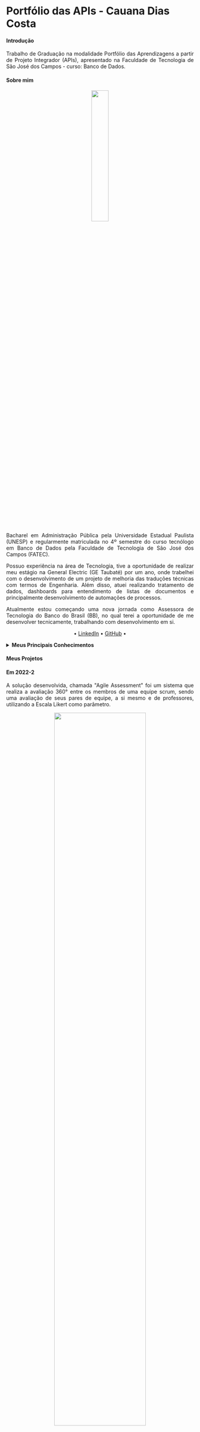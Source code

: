 
<h1>Portfólio das APIs - Cauana Dias Costa</h1>

<h4>Introdução</h4>

<p align="justify">Trabalho de Graduação na modalidade Portfólio das Aprendizagens a partir de Projeto Integrador (APIs), apresentado na Faculdade de Tecnologia de São José dos Campos - curso: Banco de Dados.</p>

<h4>Sobre mim</h4>

<p align="center"><img src="https://github.com/Cauana/bertoti/assets/77700346/fa566986-fa26-4d55-9d05-57cb6117387c" width="30%"></p>

<p align="justify">Bacharel em Administração Pública pela Universidade Estadual Paulista (UNESP) e regularmente matriculada no 4º semestre do curso tecnólogo em Banco de Dados pela Faculdade de Tecnologia de São José dos Campos (FATEC).</p>

<p align="justify">Possuo experiência na área de Tecnologia, tive a oportunidade de realizar meu estágio na General Electric (GE Taubaté) por um ano, onde trabelhei com o desenvolvimento de um projeto de melhoria das traduções técnicas com termos de Engenharia. Além disso, atuei realizando tratamento de dados, dashboards para entendimento de listas de documentos e principalmente desenvolvimento de automações de processos.</p>

<p align="justify">Atualmente estou começando uma nova jornada como Assessora de Tecnologia do Banco do Brasil (BB), no qual terei a oportunidade de me desenvolver tecnicamente, trabalhando com desenvolvimento em si.</p>

<p align="center">• <a href="https://www.git.com/Cauana">LinkedIn</a> • <a href="https://www.linkedin.com/in/cauanadias/">GitHub</a> •</p>


<details><summary><b>Meus Principais Conhecimentos</b></summary>
<br>
<p align="justify">Aprendizados sobre a linguagem de programação Java, pude desenvolver a lógica da aplicação, desenvolvi a capacidade de projetar e implementar APIs RESTful para expor operações CRUD, garantindo uma comunicação eficaz entre diferentes componentes do sistema e possibilitando a integração com outras aplicações. Obtive experiência prática com bancos de dados relacionais, como PostgreSQL, aprendendo a armazenar e recuperar dados de forma eficiente e segura.</p>
<p align="justify">Aprimorei minhas habilidades em utilizar o Git para controle de versão do código-fonte e colaboração em equipe, garantindo um fluxo de trabalho suave e colaborativo durante todo o desenvolvimento do projeto. Além de conseguir adquirir conhecimentos básicos de tecnologias front-end, incluindo HTML, CSS e JavaScript, permitindo-me construir interfaces de usuário interativas e amigáveis para os usuários finais.</p></details>
</details>

<h4>Meus Projetos</h4>

<h4>Em 2022-2</h4> 
<p align="justify"> A solução desenvolvida, chamada "Agile Assessment" foi um sistema que realiza a avaliação 360° entre os membros de uma equipe scrum, sendo uma avaliação de seus pares de equipe, a si mesmo e de professores, utilizando a Escala Likert como parâmetro.</p>

<p align="center"><img src="https://github.com/user-attachments/assets/5063a5ed-99b7-4fff-ba57-8ea1fe8242ba" width="70%"></p>

    
[GIT]([https://github.com/oJavaLi/doisrponto?tab=readme-ov-file](https://github.com/Pythonators/API_semestre1_pythonators?tab=readme-ov-file))

<summary><b>Tecnologias Utilizadas</b></summary>
<br>
<ul>
    <li><strong>Figma:</strong> Ferramenta para design e prototipação de interfaces, usada para desenvolver o layout e o fluxo visual do sistema.</li>
    <li><strong>Python Flask:</strong> Framework leve para desenvolvimento de aplicações web em Python, utilizado para implementar a lógica do backend e as rotas da aplicação.</li>
    <li><strong>Git:</strong> Sistema de controle de versão distribuído, utilizado para gerenciar o código-fonte e colaborar com a equipe.</li>
    <li><strong>HTML, CSS e JavaScript:</strong> Tecnologias de frontend usadas para construir a interface de usuário, estilizar o conteúdo e adicionar interatividade às páginas.</li>
    <li><strong>TinyDB:</strong> Banco de dados NoSQL leve, em Python, utilizado para armazenar e gerenciar os dados da aplicação de forma ágil e integrada.</li>
</ul>


<b>Contribuições Pessoais</summary></b>
<br>
<p align="justify">Desempenhei o papel de Desenvolvedora, fui responsável pela estruturação de telas de avaliações construindo a interface gráfica, a estrutura de avaliações e o formulário de submissão, permitindo a interação do frontend por meio de formulários ao backend, que foi realizado através de banco de dados e json. Além disso trabalhei no CRUD (Criação, Deleção, Edição e Leitura) de dados de cadastro de professores.</p>
  
 

<details><Summary><b>Interface de Avaliação dos Professores</b></Summary>

![image](https://github.com/user-attachments/assets/529d760a-47f4-41fe-ac5a-0679fdd78cc2)


<code>
    
    <!DOCTYPE html>
    <html lang="en">
    <head>
        <meta charset="UTF-8">
        <meta http-equiv="X-UA-Compatible" content="IE=edge">
        <meta name="viewport" content="width=device-width, initial-scale=1.0">
        <title>Lista de Alunos</title>
        <script src="script/script.js"></script>
    <!--    https://fontawesome.com/   -->
    <link rel="stylesheet" href="https://use.fontawesome.com/releases/v5.1.0/css/all.css" integrity="sha384-lKuwvrZot6UHsBSfcMvOkWwlCMgc0TaWr+30HWe3a4ltaBwTZhyTEggF5tJv8tbt" crossorigin="anonymous">
    <link href="https://fonts.googleapis.com/css?family=Poppins" rel="stylesheet">
    <link href="https://cdn.jsdelivr.net/npm/bootstrap@5.2.1/dist/css/bootstrap.min.css" rel="stylesheet" integrity="sha384-iYQeCzEYFbKjA/T2uDLTpkwGzCiq6soy8tYaI1GyVh/UjpbCx/TYkiZhlZB6+fzT" crossorigin="anonymous">
    <link href="https://cdn.jsdelivr.net/npm/bootstrap@5.2.2/dist/css/bootstrap.min.css" rel="stylesheet" integrity="sha384-Zenh87qX5JnK2Jl0vWa8Ck2rdkQ2Bzep5IDxbcnCeuOxjzrPF/et3URy9Bv1WTRi" crossorigin="anonymous">
    <script src="https://cdn.jsdelivr.net/npm/bootstrap@5.2.2/dist/js/bootstrap.bundle.min.js" integrity="sha384-OERcA2EqjJCMA+/3y+gxIOqMEjwtxJY7qPCqsdltbNJuaOe923+mo//f6V8Qbsw3" crossorigin="anonymous"></script>
    <link rel="stylesheet" href="{{ url_for('static', filename='style_avaliacao.css') }}">
    <script src="//ajax.googleapis.com/ajax/libs/jquery/1.9.1/jquery.min.js"></script>
    </head>
    <body>
<!-- BARRA SUPERIOR-->
    <!--  começo do flashcard-->
      {% with messages = get_flashed_messages() %}
      {% if messages %}
        <ul class=flashes>
        {% for message in messages %}
          <li>{{ message }}</li>
        {% endfor %}
        </ul>
      {% endif %}
    {% endwith %}
    {% block body %}{% endblock %}
    <!--fim flashcard, FAVOR, PERSONALIZAR! Fonte: https://flask.palletsprojects.com/en/1.1.x/patterns/flashing/-->
    <nav class="navbar " id="barraSuperior">
      <div class="container-fluid" id="barraSuperior">
        <span class="intername" >{{session['usuario_logado']}}</span>
       
    
        <button class="navbar-toggler" type="button" data-bs-toggle="modal" data-bs-target="#exampleModal" id="OBotao">
          <span class="navbar-toggler-icon"></span>
        </button>
      </div>
    </nav>
    
            <div class="modal true" id="exampleModal" tabindex="1" aria-labelledby="exampleModalLabel" aria-hidden="true">
              <div class="modal-dialog">
                <div class="modal-content">
                  <div class="modal-header" id="menuInter">
                    <h5 class="modal-title">MENU</h5>
                    <button type="button" class="btn-close" data-bs-dismiss="modal" aria-label="Close"></button>
                  </div>
                  <div class="modal-body">
            
                    <ul class="list-group list-group-flush">
                      <li class="list-group-item"><a style="text-decoration:none; color:#2D3142" href="/aluno/avaliacao">Avaliar</a></li>                  
                      <li class="list-group-item"><a style="text-decoration:none; color:#2D3142" href="/dashboard">Visualizar suas notas</a></li>
                      <li class="list-group-item" ><a style="text-decoration:none; color:red" href="/logout">SAIR</a></li>
                    </ul>
            
                  </div>
                  <div class="modal-footer">
                    <button type="button" class="btn btn-secondary" data-bs-dismiss="modal">Close</button>
                  </div>
                </div>
              </div>
            </div>
            <div class="container text-center"></div>
      </body>
      {% block conteudo %}
      {% endblock %}  
    <h1>REALIZAR AVALIAÇÕES</h1>
    <div class = "centralizar">
        {% for itens2 in alunos_turma%}
            <details>
                 <summary>PO: {{itens2}}</summary>
                 {% for pergunt in perguntas %}
                    <ul>
                        <il>{{pergunt.pergunta_}}</il>
                        <form action="/aluno/notas" method="POST">
                        <ul>
<!--                        <li >Extramamente -->
                                <input type="radio" value="5" name="{{itens2}}{{pergunt.name}}"required>Extremamente</input>
    <!--                            </li>-->
    <!--                        <li >Muito -->
                                <input type="radio" value= '4' name="{{itens2}}{{pergunt.name}}"required>Muito</input>
    <!--                        </li>-->
    <!--                        <li >médio -->
                                <input type="radio" value='3' name="{{itens2}}{{pergunt.name}}"required> Médio</input>
    <!--                            </li>-->
    <!--                        <li >pouco -->
                                <input type="radio" value='2' name="{{itens2}}{{pergunt.name}}"required>Pouco</input>
    <!--                            </li> nada-->
                                <input type="radio" value='1' name="{{itens2}}{{pergunt.name}}"required>Nada</input>
    <!--                            </li>-->
                        </ul>

    </ul>
                {% endfor %}
                

            </details>
        {%endfor%}

        {% for itens in alunos_turma2%}
            <details>
                 <summary>SCRUM MASTER: {{itens}}</summary>
                 {% for pergunt in perguntas %}
                    <ul>
                        <il>{{pergunt.pergunta_}}</il>
                        <form action="/aluno/notas" method="POST">
                        <ul>
<!--                        <li >Extramamente -->
                                <input type="radio" value="5" name="{{itens}}{{pergunt.name}}"required>Extremamente</input>
    <!--                            </li>-->
    <!--                        <li >Muito -->
                                <input type="radio" value= '4' name="{{itens}}{{pergunt.name}}"required>Muito</input>
    <!--                        </li>-->
    <!--                        <li >médio -->
                                <input type="radio" value='3' name="{{itens}}{{pergunt.name}}"required> Médio</input>
    <!--                            </li>-->
    <!--                        <li >pouco -->
                                <input type="radio" value='2' name="{{itens}}{{pergunt.name}}"required>Pouco</input>
    <!--                            </li> nada-->
                                <input type="radio" value='1' name="{{itens}}{{pergunt.name}}"required>Nada</input>
    <!--                            </li>-->
                        </ul>

    </ul>
                {% endfor %}
                <textarea rows="8" cols="50" name="justificativa" id="coment" maxlength="3000"></textarea>

            </details>
        {%endfor%}
                <br>
        <button type="submit">ENVIAR AVALIAÇÕES</button>
    </form>
    </div>
    </body>
    </html>
    </form>
</pre></code>
</details>


<details><Summary><b>Interface de Cadastro e Gerenciamento de Professores</b></Summary>

![image](https://github.com/user-attachments/assets/fed6be23-5d00-41f4-ae73-dbfe7ed6930d)



<code>
    
    {% extends 'admin.html' %}
    
    {% block conteudo %}
    <body>
        <div class="content">
          <div class="card-body">
            <h1>Cadastro de Professores</h1>
            <hr>
            <form style="width: 20rem;" action="cadastrar" method="POST">
              <div class="form-floating mb-3">
              </div>
        
        <div class="form-floating mb-3">
          <input type="text" class="form-control"  id="nome" name="nome" nome_completo="floatingInput" style="background-color:#ADACB5;" placeholder="NOME COMPLETO"required>
            <label for="floatingInput">NOME COMPLETO</label>
        </div>
        <div class="form-floating mb-3">
          <input type="text" class="form-control" name="usuario" usuario="floatingInput" style="background-color:#ADACB5;" placeholder="cargo" id="usuario"required>
            <label for="floatingInput">USUARIO</label>
        </div>
        <div class="form-floating mb-3">
          <input type="text" class="form-control" id="senha" name="senha" senha="floatingInput" style="background-color:#ADACB5;" placeholder="SENHA"required>
            <label for="floatingInput">SENHA</label>
        </div>
        <div class="form-floating mb-3">
        <div>
          <button type="submit" name="Enviar" class="btn btn-primary">Cadastrar</button>
        </div></form>
      </div>
    </div>
    <hr>
    <h1>Professores cadastrados</h1>
    <table class="table">
      <tr>
        <th>id</th>
        <th>nome_completo</th>
        <th>usuario</th>
        <th>senha</th>
       </tr>
      {% for contato in result %}
      <tr>
        <td>{{contato.id}}</td>
        <td>{{contato.nome}}</td>
        <td>{{contato.usuario}}</td>
        <td>{{contato.senha}}</td>
        <td><a class="btn btn-danger" href='/deletar/{{contato["id"]}}'>
          <i class="bi bi-trash"> </i>Deletar</a>
          <a href='/atualizar/{{contato["id"]}}'class="btn btn-secondary">
            <i class="bi bi-arrow-clockwise"> </i>Atualizar</a></td>
      </tr>
      {% endfor %}

    </table>
    <div class="opacMenu"></div>
    {% endblock %}
</code>
</details>

<details><Summary><b>Definição do backlog do produto.</b></Summary>

## Backlog do Produto <br id=c>
    
| Sprint |           Descrição               |                                            User Storie                                            | Prioridade |
|:------:|:--------------------------------: | :----------------------------------------------------------------------------------------: |         :------:  |
|   01   | Haverá um painel mostrando todas perguntas e possibilidades de avaliação, com 5 botões de avaliação | Eu como aluno quero poder realizar minhas avaliações para manter uma informação sobre o desempenho do time | Imprescindível |
|   01   | Haverá um painel com dados da sprint | Eu como aluno quero poder acessar minhas informações de sprint para melhor gerenciamento  | Importante |
|   01   | Haverá uma base de dados para avaliações | Eu como PBLTeX quero ter as avaliações armazenadas para não perder os dados de avaliações realizadas | Imprescindível |
|   01   | Haverá uma base de dados para login | Eu como PBLTeX quero ter uma tela de autenticação para conseguir entrar em determinados perfis | Imprescindível |
|   02   | Haverá uma diferenciação de times no cadastro | Eu como aluno quero ter minhas informações de grupo para melhor controle de qual é meu grupo e suas qualidades | Importante |
|   02   |Haverá uma diferenciação entre aluno e professor  | Eu como cliente quero que haja uma diferenciação entre aluno e orientador para melhor diferenciação de dados | Importante |
|   02   | Haverá uma tela de admin | Eu como PBLTeX quero que haja um perfil administrador para cadastrar ou retirar cadastro dos usuários | Imprescindível |
|   03   | Haverá uma tela de avaliação ao ScrumMaster | Eu como líder técnico quero poder avaliar meu aluno líder técnico para manter um bom rendimento de atividades | Importante |
|   03   | Haverá uma tela de avaliação ao PO | Eu como fake client quero avaliar meu aluno PO para manter bom rendimento e alterar pontos fracos | Imprescindível |
|   03  | Haverá um sistema de profiles | Eu como administrador quero atribuir um perfil específico a cada usuário cadastrado para que eu possa utilizar esse dado sistemicamente após sua autenticação | Imprescindível |
|   04   | Haverão telas de demonstração de pontuação | Eu como usuário quero que os dados sejam demonstrados de forma direta e prática para facilitação de entendimento |  Importante |
|   04  | Haverá uma visualização de avaliação geral | Eu como instrutor quero ter acesso a avaliação de meus alunos para saber qual seu rendimento na visão do time| Imprescindível |
|   04  | Haverá um dashboard ligado as informações de time, de sprint e de avaliações de usuário | Eu como aluno quero ter um dashboard para melhor facilidade de acompanhamento | Imprescindível |
<br/>

</details>

<br>
  <summary><b>Hard skills</b></summary>
  <br>
  <table align="center">
    <tr>
      <td align="center"><b>Python:</b></td>
      <td>🌟🌟🌟</td>
    </tr>
    <tr>
      <td align="center"><b>Flask:</b></td>
      <td>🌟🌟🌟</td>
    </tr>
    <tr>
      <td align="center"><b>Git:</b></td>
      <td>🌟🌟🌟</td>
    </tr>
    <tr>
      <td align="center"><b>HTML/CSS/JavaScript:</b></td>
      <td>🌟🌟🌟🌟</td>
    </tr>
  </table>


<summary><b>Soft skills</b></summary>
<br>
  <table align="center">
    <tr>
      <td align="center"><b>Comunicação Efetiva:</b></td>
      <td>🌟🌟🌟🌟</td>
    </tr>
    <tr>
      <td align="center"><b>Trabalho em Equipe:</b></td>
      <td>🌟🌟🌟🌟</td>
    </tr>
    <tr>
      <td align="center"><b>Resolução de Problemas:</b></td>
      <td>🌟🌟🌟🌟</td>
    </tr>
    <tr>
      <td align="center"><b>Adaptabilidade:</b></td>
      <td>🌟🌟🌟</td>
    </tr>
    <tr>
      <td align="center"><b>Atenção aos Detalhes:</b></td>
      <td>🌟🌟🌟🌟</td>
    </tr>
    <tr>
      <td align="center"><b>Gestão do Tempo:</b></td>
      <td>🌟🌟🌟</td>
    </tr>
    <tr>
      <td align="center"><b>Aprendizado Contínuo:</b></td>
      <td>🌟🌟🌟🌟</td>
    </tr>
    <tr>
      <td align="center"><b>Resiliência:</b></td>
      <td>🌟🌟🌟</td>
    </tr>
  </table>

<h4>Em 2023-1</h4> 
<p align="justify">O produto em parceria com a 2RP é um sistema que realiza o controle de horas excedentes de colaboradores da empresa. A empresa parceira é conhecida por disponibilizar soluções para análise de informações em tempo real para tomada de decisões de negócios que precisam atender requisitos de tempo extremamente rigorosos. As soluções inovadoras e customizadas a diferenciam no mercado, assim como os serviços, permitem o crescimento de negócio e de seus resultados.</p>

<p align="center"><img src="https://github.com/user-attachments/assets/47537933-29eb-4be1-9125-8afe2555c88a" width="70%"></p>

<p align="justify">Anteriormente, a empresa enfrentava desafios na gestão de horas, dependendo de várias planilhas, o que limitava a disponibilidade, flexibilidade e controle necessários. Em resposta, desenvolvemos uma aplicação que centraliza o controle de horas excedentes, distinguindo entre horas extras e sobreavisos. Essa aplicação também oferece recursos de aprovação ou reprovação das horas pelo gestor da equipe e pelo departamento de Recursos Humanos. Além disso, inclui painéis de controle para os colaboradores visualizarem suas horas aprovadas ou reprovadas, enquanto gestores e RH podem monitorar as pendências de aprovação de seus respectivos usuários. </p>
    
[GIT](https://github.com/oJavaLi/doisrponto?tab=readme-ov-file)

<summary><b>Tecnologias Utilizadas</b></summary>
<br>
<ul>
    <li><strong>Figma:</strong> Plataforma de design de interface do usuário.</li>
    <li><strong>Java Spring:</strong> Framework de desenvolvimento Java com gama de recursos para desenvolver aplicativos robustos e escaláveis.</li>
    <li><strong>Git:</strong> Sistema de controle de versão distribuído.</li>
    <li><strong>Slack:</strong> Plataforma de comunicação empresarial.</li>
    <li><strong>PostgreSQL:</strong> Sistema de gerenciamento de banco de dados relacional de código aberto para armazenar dados cadastrados.</li>
</ul>

<b>Contribuições Pessoais</summary></b>
<br>
<p align="justify">Desempenhei o papel de Scrum Master, sendo responsável por facilitar a comunicação e coordenação entre a equipe e a empresa parceira, a 2RP. Durante o desenvolvimento do sistema de controle de horas excedentes, atuei na remoção de impedimentos para o time e garanti que os princípios ágeis fossem seguidos, promovendo um ambiente colaborativo e focado nos objetivos. Além disso, organizei as cerimônias do Scrum, como as reuniões diárias, revisões de sprint, e retrospectivas, assegurando que a equipe estivesse alinhada em relação aos requisitos do cliente e que o desenvolvimento fosse ágil e contínuo. 
Além disso, atuei na criação do Diagrama Entidade Relacionamento - DER, e na criação da interface de Apontamento de Horas Extras.</p>

<details><summary><b>Interface de Apontamento de Horas Extras</b></summary>

![image](https://github.com/user-attachments/assets/269aa6b3-a884-4697-baf0-b02ccebdb3ba)

<code>
    
    package com.ojavali.doisrponto.usuarios;

    import org.springframework.beans.BeanUtils;
    import org.springframework.beans.factory.annotation.Autowired;
    import org.springframework.http.HttpStatus;
    import org.springframework.http.ResponseEntity;
    import org.springframework.validation.annotation.Validated;
    import org.springframework.web.bind.annotation.*;
    
    import java.util.List;
    import java.util.Optional;
    
    @RestController
    @RequestMapping("/api/users")
    public class UserController {

    @Autowired
    private UserRepository userRepository; 

    // Criação de usuário
    @PostMapping("/cadastrarUsuario")
    public ResponseEntity<User> cadastrarUsuario(@RequestBody @Validated User user) {
        return ResponseEntity.status(HttpStatus.CREATED).body(userRepository.save(user));
    }

    // Obter todos os usuários
    @GetMapping("/usuarios")
    public ResponseEntity<List<User>> getAllUsers() {
        return ResponseEntity.status(HttpStatus.OK).body(userRepository.findAll());
    }

    // Obter um usuário com base no ID
    @GetMapping("/usuarios/{id}")
    public ResponseEntity<Object> getUsuario(@PathVariable(value = "id") Long id) {
        Optional<User> userOptional = userRepository.findById(id);

        if (userOptional.isPresent()) {
            User user = userOptional.get();
            return ResponseEntity.status(HttpStatus.OK).body(user);
        } else {
            return ResponseEntity.status(HttpStatus.NOT_FOUND).body("Usuário não encontrado");
        }
    }

    // Atualizar dados de um usuário
    @PutMapping("/usuarios/{id}")
    public ResponseEntity<Object> updateUsuario(@PathVariable(value = "id") Long id, @RequestBody User updatedUser) {
        Optional<User> userOptional = userRepository.findById(id);

        if (userOptional.isPresent()) {
            User user = userOptional.get();
            BeanUtils.copyProperties(updatedUser, user, "id"); 
            userRepository.save(user);
            return ResponseEntity.status(HttpStatus.OK).body(user);
        } else {
            return ResponseEntity.status(HttpStatus.NOT_FOUND).body("Usuário não encontrado");
        }
    }

    // Deletar um usuário
    @DeleteMapping("/usuarios/{id}")
    public ResponseEntity<Object> deleteUsuario(@PathVariable(value = "id") Long id) {
        Optional<User> userOptional = userRepository.findById(id);

        if (userOptional.isPresent()) {
            User user = userOptional.get();
            userRepository.delete(user);
            return ResponseEntity.status(HttpStatus.OK).body("Usuário deletado com sucesso!");
        } else {
            return ResponseEntity.status(HttpStatus.NOT_FOUND).body("Usuário não encontrado");
        }
    }
            
</code>
</details>

<details><summary><b>Diagrama Entidade Relacionamento - DER</b></summary>

  ![image](https://github.com/user-attachments/assets/8ec5ae62-b894-400d-b076-75e22fce3c1c)

</details>


<details><Summary><b>Definição do backlog do produto.</b></Summary>

|           Task             | Importância|
|:---------------------------------:|:----------:|
|Como um colaborador gostaria de ter um sistema onde consiga ser capaz de lançar todas as informações sobre horas excedentes trabalhadas, para poder ser pago.|1|
|Como colaborador eu quero ser capaz de diferenciar horas extra de sobreaviso para controlar melhor meu tempo de trabalho e ter pagamento adequado.|2|
|Como um RH, eu quero ser capaz de visualizar os apontamentos submetidos por cada funcionário, para que eu possa revisar a carga trabalhada para submeter a pagamento.|3|
|Como RH, eu quero ser capaz de aprovar ou rejeitar as horas trabalhadas garantir não ter qualquer erro ou inconsistência no lançamento e fazer pagamento correto aos colaboradores.|4|
|Como RH, eu gostaria de ter a permissão de criar e gerenciar contas de um usuário com diferentes níveis de acesso, para poder cadastrar os funcionários em segurança no meu sistema.|5|
|Como um gestor, eu quero ser capaz de visualizar os apontamentos submetidos pelo meu CR, para que eu possa revisar a carga trabalhada para submeter a pagamento.|6|
|Como gestor, eu quero ser capaz de aprovar ou rejeitar as horas trabalhadas garantir não ter qualquer erro ou inconsistência no lançamento e fazer pagamento correto aos colaboradores.|7|
|Como um colaborador, eu quero ser capaz de visualizar informações sobre as minhas próprias horas extras executadas no dashboard, para ter maior controle das horas aprovadas/ reprovadas e pagamento adequado.|8|
|Como RH, eu quero ser capaz de acessar um dashboard em tempo real que me permita monitorar as horas extras executadas pelos colaboradores, para acompanhar horas trabalhadas de acordo com as necessidades do CR|9|

</details>

<br>
  <summary><b>Hard skills</b></summary>
  <br>
  <table align="center">
    <tr>
      <td align="center"><b>Java:</b></td>
      <td>🌟🌟🌟🌟</td>
    </tr>
    <tr>
      <td align="center"><b>Java Spring Framework:</b></td>
      <td>🌟🌟🌟🌟</td>
    </tr>
    <tr>
      <td align="center"><b>Banco de Dados Relacionais, PostgreSQL:</b></td>
      <td>🌟🌟🌟🌟🌟</td>
    </tr>
    <tr>
      <td align="center"><b>Git:</b></td>
      <td>🌟🌟🌟🌟</td>
    </tr>
    <tr>
      <td align="center"><b>RESTful APIs:</b></td>
      <td>🌟🌟🌟🌟</td>
    </tr>
    <tr>
      <td align="center"><b>HTML/CSS/JavaScript:</b></td>
      <td>🌟🌟🌟</td>
    </tr>
    <tr>
      <td align="center"><b>Diagrama DER:</b></td>
      <td>🌟🌟🌟🌟🌟</td>
    </tr>
  </table>


<summary><b>Soft skills</b></summary>
<br>
  <table align="center">
    <tr>
      <td align="center"><b>Comunicação Efetiva:</b></td>
      <td>🌟🌟🌟🌟</td>
    </tr>
    <tr>
      <td align="center"><b>Trabalho em Equipe:</b></td>
      <td>🌟🌟🌟🌟🌟</td>
    </tr>
    <tr>
      <td align="center"><b>Resolução de Problemas:</b></td>
      <td>🌟🌟🌟🌟🌟</td>
    </tr>
    <tr>
      <td align="center"><b>Adaptabilidade:</b></td>
      <td>🌟🌟🌟</td>
    </tr>
    <tr>
      <td align="center"><b>Atenção aos Detalhes:</b></td>
      <td>🌟🌟🌟🌟🌟</td>
    </tr>
    <tr>
      <td align="center"><b>Gestão do Tempo:</b></td>
      <td>🌟🌟🌟🌟</td>
    </tr>
    <tr>
      <td align="center"><b>Aprendizado Contínuo:</b></td>
      <td>🌟🌟🌟🌟</td>
    </tr>
    <tr>
      <td align="center"><b>Resiliência:</b></td>
      <td>🌟🌟🌟</td>
    </tr>
  </table>


<h4>Em 2023-2</h4> 
<p align="justify">O produto 2Rponto é um sistema que realiza o controle de horas excedentes de colaboradores da empresa 2RP Net. A empresa parceira é conhecida por disponibilizar soluções para análise de informações em tempo real para tomada de decisões de negócios que precisam atender requisitos de tempo extremamente rigorosos. As soluções inovadoras e customizadas a diferenciam no mercado, assim como os serviços, permitem o crescimento de negócio e de seus resultados.</p>

<p align="center"><img src="https://github.com/Cauana/bertoti/assets/77700346/2c90ccaa-860e-44a9-afa8-b276b372905e" width="70%"></p>

<p align="justify">Anteriormente, a empresa enfrentava desafios na gestão de horas, dependendo de várias planilhas, o que limitava a disponibilidade, flexibilidade e controle necessários. Em resposta, desenvolvemos uma aplicação que centraliza o controle de horas excedentes, distinguindo entre horas extras e sobreavisos. Essa aplicação também oferece recursos de aprovação ou reprovação das horas pelo gestor da equipe e pelo departamento de Recursos Humanos. Além disso, inclui painéis de controle para os colaboradores visualizarem suas horas aprovadas ou reprovadas, enquanto gestores e RH podem monitorar as pendências de aprovação de seus respectivos usuários. </p>
    
[GIT](https://github.com/oJavaLi/doisrponto?tab=readme-ov-file)

<summary><b>Tecnologias Utilizadas</b></summary>
<br>
<ul>
    <li><strong>Figma:</strong> Plataforma de design de interface do usuário.</li>
    <li><strong>Java Spring:</strong> Framework de desenvolvimento Java com gama de recursos para desenvolver aplicativos robustos e escaláveis.</li>
    <li><strong>Git:</strong> Sistema de controle de versão distribuído.</li>
    <li><strong>Slack:</strong> Plataforma de comunicação empresarial.</li>
    <li><strong>PostgreSQL:</strong> Sistema de gerenciamento de banco de dados relacional de código aberto para armazenar dados cadastrados.</li>
</ul>

<b>Contribuições Pessoais</summary></b>
<br>
<p align="justify">Desempenhei o papel de Product Owner, realizando o levantamente dos requisitos para construção do backlog do produto, garantindo uma compreensão do time sobre as necessidades do cliente e das regras de negócio. Fui responsável pela estruturação de classes, desenvolvi a aplicação cliente-servidor para apontamentos de sobreavisos e cadastro de usuários, além de realizar correções ao banco de dados. Sendo as atividades desempenhadas:</p>
  
 

<details><Summary><b>Controller de Usuário.</b></Summary>
<pre><code>
package com.ojavali.doisrponto.usuarios;

import org.springframework.beans.BeanUtils;
import org.springframework.beans.factory.annotation.Autowired;
import org.springframework.http.HttpStatus;
import org.springframework.http.ResponseEntity;
import org.springframework.validation.annotation.Validated;
import org.springframework.web.bind.annotation.*;

import java.util.List;
import java.util.Optional;

@RestController
@RequestMapping("/api/users")
public class UserController {

    @Autowired
    private UserRepository userRepository; 

    // Criação de usuário
    @PostMapping("/cadastrarUsuario")
    public ResponseEntity<User> cadastrarUsuario(@RequestBody @Validated User user) {
        return ResponseEntity.status(HttpStatus.CREATED).body(userRepository.save(user));
    }

    // Obter todos os usuários
    @GetMapping("/usuarios")
    public ResponseEntity<List<User>> getAllUsers() {
        return ResponseEntity.status(HttpStatus.OK).body(userRepository.findAll());
    }

    // Obter um usuário com base no ID
    @GetMapping("/usuarios/{id}")
    public ResponseEntity<Object> getUsuario(@PathVariable(value = "id") Long id) {
        Optional<User> userOptional = userRepository.findById(id);

        if (userOptional.isPresent()) {
            User user = userOptional.get();
            return ResponseEntity.status(HttpStatus.OK).body(user);
        } else {
            return ResponseEntity.status(HttpStatus.NOT_FOUND).body("Usuário não encontrado");
        }
    }

    // Atualizar dados de um usuário
    @PutMapping("/usuarios/{id}")
    public ResponseEntity<Object> updateUsuario(@PathVariable(value = "id") Long id, @RequestBody User updatedUser) {
        Optional<User> userOptional = userRepository.findById(id);

        if (userOptional.isPresent()) {
            User user = userOptional.get();
            BeanUtils.copyProperties(updatedUser, user, "id"); 
            userRepository.save(user);
            return ResponseEntity.status(HttpStatus.OK).body(user);
        } else {
            return ResponseEntity.status(HttpStatus.NOT_FOUND).body("Usuário não encontrado");
        }
    }

    // Deletar um usuário
    @DeleteMapping("/usuarios/{id}")
    public ResponseEntity<Object> deleteUsuario(@PathVariable(value = "id") Long id) {
        Optional<User> userOptional = userRepository.findById(id);

        if (userOptional.isPresent()) {
            User user = userOptional.get();
            userRepository.delete(user);
            return ResponseEntity.status(HttpStatus.OK).body("Usuário deletado com sucesso!");
        } else {
            return ResponseEntity.status(HttpStatus.NOT_FOUND).body("Usuário não encontrado");
        }
    }
}

</pre></code>
</details>

<details><Summary><b>Formulário de Sobreavisos.</b></Summary>
<pre><code>
    
const formulario = document.querySelector("sobre-aviso-form");
const botao = document.querySelector("submit");
const entrada = document.querySelector(".entrada");
const saida = document.querySelector(".saida");
const cliente = document.querySelector(".cliente");
const projeto = document.querySelector(".projeto");
const cr = document.querySelector(".cr");
const justificativa = document.querySelector(".justificativa");
const matricula = 1;

function getQueryParameter(name) {
    const urlSearchParams = new URLSearchParams(window.location.search);
    return urlSearchParams.get(name);
}

const username = getQueryParameter('username');
const categoria = getQueryParameter('categoria');

const usernameDisplay = document.getElementById('usernameDisplay');

usernameDisplay.textContent = `Matrícula: ${username}`; // Exemplo de mensagem de boas-vindas
function cadastrar(){
    fetch("http://localhost:1234/cadastrarApontamentos",
        {
            headers: {
                'Accept':'application/json',
                'Content-Type':'application/json'
            },
            method:"POST",
            body: JSON.stringify({
                categoria: categoria,
                data_hora_inicio:  entrada.value,
                data_hora_fim: saida.value,
                justificativa: justificativa.value,
                usuarioMatricula:  username,
                centroResultadosId: cr.value

            })
        })
        .then(function (res){
            // Verifica se a resposta da requisição foi bem-sucedida
            if (res.ok) {
                // Redireciona para a outra página HTML após o cadastro bem-sucedido
                window.location.href = `listarApontamentos.html?username=${username}`;
            } else {
                console.log("Erro ao cadastrar");
            }
        })
        .catch(function(res) {console.log(res)})
}
formulario.addEventListener('submit', function(event){
    event.preventDefault();
    cadastrar();
});
document.getElementById("submit2").addEventListener("click", function () {
    // Volte para a página anterior no histórico de navegação
    window.location.href = `listarApontamentos.html?username=${username}`;
});

document.addEventListener('DOMContentLoaded', function () {
    // Execute este código após a página ser completamente carregada

    // Obtém a referência ao elemento <select> com id="cr"
    const crSelect = document.getElementById('cr');

    // Faça uma solicitação AJAX (ou fetch) para buscar os IDs da URL
    fetch('/CR')
        .then(response => {
            if (!response.ok) {
                throw new Error('Erro na solicitação.');
            }
            return response.json();
        })
        .then(data => {
            // Preencha as opções do <select> com as propriedades "id" dos objetos
            data.forEach(obj => {
                const option = document.createElement('option');
                option.value = obj.id.toString(); // Acesse a propriedade "id" do objeto e converta para string
                option.textContent = obj.id.toString(); // Acesse a propriedade "id" do objeto e converta para string
                crSelect.appendChild(option);
            });
        })
        .catch(error => {
            console.error('Erro:', error);
        });
});

document.addEventListener('DOMContentLoaded', function () {

    function fetchApontamentosAndPopulateTable() {
        const token = sessionStorage.getItem("token");
        if (!token) {
            window.location.href = "/index.html";
        }
        // Execute este código após a página ser completamente carregada
        const crSelect = document.getElementById('cr');
        const clienteInput = document.getElementById('cliente');
        const projetoInput = document.getElementById('projeto');

        crSelect.addEventListener('change', function () {
        const crValue = this.value; 

            if (!crValue) {
                clienteInput.value = ''; // Limpa o campo "Cliente"
                projetoInput.value = ''; // Limpa o campo "Projeto"
                return;
            }

            fetch("/CR/" + crValue)
                .then(response => {
                    if (!response.ok) {
                        throw new Error('Erro na solicitação.');
                    }
                    return response.json();
                })
                .then(data => {
                    // Preencha os campos "cliente" e "projeto" com os dados do JSON
                    clienteInput.value = data.nome_cliente;
                    projetoInput.value = data.nome_projeto;
                })
                .catch(error => {
                    console.error('Erro:', error);
                });
        });
    }
    fetchApontamentosAndPopulateTable();

});

</pre></code>
</details>

<details>
  <summary><b>Conexão entre o backend e o front-end para cadastro de apontamentos</b></summary>
  <pre><code>
const formulario = document.querySelector("form");
const botao = document.querySelector("button");
const UserNome = document.querySelector(".name");
const UserMatricula = document.querySelector(".matricula");
const UserEmail = document.querySelector(".email");
const UserSenha = document.querySelector(".password");
const UserCategoria = document.querySelector(".role");

function cadastrar() {
    fetch("http://localhost:1234/cadastrarApontamento", {
        headers: {
            'Accept': 'application/json',
            'Content-Type': 'application/json'
        },
        method: "POST",
        body: JSON.stringify({
            nome: UserNome.value,
            matricula: UserMatricula.value,
            email: UserEmail.value,
            senha: UserSenha.value,
            categoria: UserCategoria.value
        })
    })
    .then(function (res) { console.log(res) })
    .catch(function (res) { console.log(res) })
};

formulario.addEventListener('submit', function (event) {
    event.preventDefault();
    cadastrar();
});
  </code></pre>
</details>


<details><Summary><b>Definição do backlog do produto.</b></Summary>

 | Rank|           Task             |Prioridade|Sprint|
|:---------------------------------:|:----------:|:----------:|:----------:|
|1|Como RH, eu gostaria de ter a permissão de criar e gerenciar contas de um usuário com diferentes níveis de acesso, para poder cadastrar os funcionários em segurança no meu sistema.|Média|1|
|2|Como um colaborador gostaria de ter um sistema onde consiga ser capaz de lançar todas as informações sobre horas excedentes trabalhadas, para poder ser pago.|Alta|1|
|3|Como colaborador eu quero ser capaz de diferenciar horas extra de sobreaviso para controlar melhor meu tempo de trabalho e ter pagamento adequado.|Alta|2|
|4|Como um RH, eu quero ser capaz de visualizar os apontamentos submetidos por cada funcionário, para que eu possa revisar a carga trabalhada para submeter a pagamento.|Média|2|
|5|Como RH, eu quero ser capaz de aprovar ou rejeitar as horas trabalhadas garantir não ter qualquer erro ou inconsistência no lançamento e fazer pagamento correto aos colaboradores.|Alta|2|
|6|Como um gestor, eu quero ser capaz de visualizar os apontamentos submetidos pelo meu CR, para que eu possa revisar a carga trabalhada para submeter a pagamento.|Média|3|
|7|Como gestor, eu quero ser capaz de aprovar ou rejeitar as horas trabalhadas garantir não ter qualquer erro ou inconsistência no lançamento e fazer pagamento correto aos colaboradores.|Alta|3|
|8|Como um colaborador, eu quero ser capaz de visualizar informações sobre as minhas próprias horas extras executadas no dashboard, para ter maior controle das horas aprovadas/ reprovadas e pagamento adequado.|Baixa|4|
|9|Como RH, eu quero ser capaz de acessar um dashboard em tempo real que me permita monitorar as horas extras executadas pelos colaboradores, para acompanhar horas trabalhadas de acordo com as necessidades do CR|Baixa|4|
 
</details>

<br>
  <summary><b>Hard skills</b></summary>
  <br>
  <table align="center">
    <tr>
      <td align="center"><b>Java:</b></td>
      <td>🌟🌟🌟🌟</td>
    </tr>
    <tr>
      <td align="center"><b>Java Spring Framework:</b></td>
      <td>🌟🌟🌟🌟</td>
    </tr>
    <tr>
      <td align="center"><b>Banco de Dados Relacionais, PostgreSQL:</b></td>
      <td>🌟🌟🌟🌟🌟</td>
    </tr>
    <tr>
      <td align="center"><b>Git:</b></td>
      <td>🌟🌟🌟🌟</td>
    </tr>
    <tr>
      <td align="center"><b>RESTful APIs:</b></td>
      <td>🌟🌟🌟🌟</td>
    </tr>
    <tr>
      <td align="center"><b>HTML/CSS/JavaScript:</b></td>
      <td>🌟🌟🌟</td>
    </tr>
    <tr>
      <td align="center"><b>Diagrama DER:</b></td>
      <td>🌟🌟🌟🌟🌟</td>
    </tr>
  </table>


<summary><b>Soft skills</b></summary>
<br>
  <table align="center">
    <tr>
      <td align="center"><b>Comunicação Efetiva:</b></td>
      <td>🌟🌟🌟🌟</td>
    </tr>
    <tr>
      <td align="center"><b>Trabalho em Equipe:</b></td>
      <td>🌟🌟🌟🌟🌟</td>
    </tr>
    <tr>
      <td align="center"><b>Resolução de Problemas:</b></td>
      <td>🌟🌟🌟🌟🌟</td>
    </tr>
    <tr>
      <td align="center"><b>Adaptabilidade:</b></td>
      <td>🌟🌟🌟</td>
    </tr>
    <tr>
      <td align="center"><b>Atenção aos Detalhes:</b></td>
      <td>🌟🌟🌟🌟🌟</td>
    </tr>
    <tr>
      <td align="center"><b>Gestão do Tempo:</b></td>
      <td>🌟🌟🌟🌟</td>
    </tr>
    <tr>
      <td align="center"><b>Aprendizado Contínuo:</b></td>
      <td>🌟🌟🌟🌟</td>
    </tr>
    <tr>
      <td align="center"><b>Resiliência:</b></td>
      <td>🌟🌟🌟</td>
    </tr>
  </table>

<h4>Em 2024-1</h4> 
<p align="justify">A Oracle Partner Tracker é uma plataforma moderna e inteligente de gerenciamento e análise de dados, capaz de interpretar, organizar e representar os dados do sistema OPN da empresa parceira Oracle. Entre os objetivos principais do projeto, se encontram a modernização do acompanhamento das empresas parceiras Oracle, assim como a visualização de dados de forma inteligente, para facilitar a identificação de melhorias e de conclusões estratégicas.</p>

<p align="center"><img src="https://github.com/Cauana/bertoti/assets/77700346/2c90ccaa-860e-44a9-afa8-b276b372905e" width="70%"></p>

    
[GIT](https://github.com/oJavaLi/doisrponto?tab=readme-ov-file)

<summary><b>Tecnologias Utilizadas</b></summary>
<br>
<ul>
    <li><strong>Jira:</strong> Plataforma de gestão de projetos e rastreamento de tarefas, com foco em equipes de desenvolvimento ágil.</li>
    <li><strong>Figma:</strong> Plataforma de design de interface do usuário baseada em nuvem, colaborativa e voltada para criação de protótipos.</li>
    <li><strong>HTML, CSS e JavaScript:</strong> Tecnologias de frontend usadas para construir a interface de usuário, estilizar o conteúdo e adicionar interatividade às páginas.</li>
    <li><strong>Swagger:</strong> Conjunto de ferramentas para descrever, consumir e visualizar APIs RESTful.</li>
    <li><strong>MySQL:</strong> Sistema de gerenciamento de banco de dados relacional de código aberto para armazenar e consultar dados estruturados.</li>
    <li><strong>VueJS:</strong> Framework JavaScript progressivo para construção de interfaces de usuário e aplicações de página única (SPA).</li>
    <li><strong>Java:</strong> Linguagem de programação orientada a objetos, amplamente utilizada no desenvolvimento de software corporativo e aplicações web.</li>
    <li><strong>Spring Boot:</strong> Framework Java que facilita a configuração e desenvolvimento de aplicações Java de forma rápida e com menos complexidade.</li>
    <li><strong>Hibernate:</strong> Framework de mapeamento objeto-relacional para Java, facilitando a interação entre objetos Java e bancos de dados relacionais.</li>
</ul>
<b>Contribuições Pessoais</b>
</summary><br>
<p align="justify">Desempenhei o papel de Desenvolvedora, criando endpoints REST para fornecer informações sobre certificações por usuário, além de desenvolver as entidades e enums necessários para estruturar os dados. Também trabalhei na implementação de lógicas de negócios para garantir a correta manipulação das informações de certificação e na integração com o banco de dados.</p>
 

<details><Summary><b>Certificação por Usuário.</b></Summary>
<pre><code>
package com.ojavali.doisrponto.usuarios;

import org.springframework.beans.BeanUtils;
import org.springframework.beans.factory.annotation.Autowired;
import org.springframework.http.HttpStatus;
import org.springframework.http.ResponseEntity;
import org.springframework.validation.annotation.Validated;
import org.springframework.web.bind.annotation.*;

import java.util.List;
import java.util.Optional;

@RestController
@RequestMapping("/api/users")
public class UserController {

    @Autowired
    private UserRepository userRepository; 

    // Criação de usuário
    @PostMapping("/cadastrarUsuario")
    public ResponseEntity<User> cadastrarUsuario(@RequestBody @Validated User user) {
        return ResponseEntity.status(HttpStatus.CREATED).body(userRepository.save(user));
    }

    // Obter todos os usuários
    @GetMapping("/usuarios")
    public ResponseEntity<List<User>> getAllUsers() {
        return ResponseEntity.status(HttpStatus.OK).body(userRepository.findAll());
    }

    // Obter um usuário com base no ID
    @GetMapping("/usuarios/{id}")
    public ResponseEntity<Object> getUsuario(@PathVariable(value = "id") Long id) {
        Optional<User> userOptional = userRepository.findById(id);

        if (userOptional.isPresent()) {
            User user = userOptional.get();
            return ResponseEntity.status(HttpStatus.OK).body(user);
        } else {
            return ResponseEntity.status(HttpStatus.NOT_FOUND).body("Usuário não encontrado");
        }
    }

    // Atualizar dados de um usuário
    @PutMapping("/usuarios/{id}")
    public ResponseEntity<Object> updateUsuario(@PathVariable(value = "id") Long id, @RequestBody User updatedUser) {
        Optional<User> userOptional = userRepository.findById(id);

        if (userOptional.isPresent()) {
            User user = userOptional.get();
            BeanUtils.copyProperties(updatedUser, user, "id"); 
            userRepository.save(user);
            return ResponseEntity.status(HttpStatus.OK).body(user);
        } else {
            return ResponseEntity.status(HttpStatus.NOT_FOUND).body("Usuário não encontrado");
        }
    }

    // Deletar um usuário
    @DeleteMapping("/usuarios/{id}")
    public ResponseEntity<Object> deleteUsuario(@PathVariable(value = "id") Long id) {
        Optional<User> userOptional = userRepository.findById(id);

        if (userOptional.isPresent()) {
            User user = userOptional.get();
            userRepository.delete(user);
            return ResponseEntity.status(HttpStatus.OK).body("Usuário deletado com sucesso!");
        } else {
            return ResponseEntity.status(HttpStatus.NOT_FOUND).body("Usuário não encontrado");
        }
    }
}

</pre></code>
</details>


<details><Summary><b>Definição do backlog do produto.</b></Summary>


<table>
    <thead>
        <tr>
            <th>US</th>
            <th>Como Um</th>
            <th>Eu Preciso</th>
            <th>Para</th>
            <th>Prioridade</th>
            <th>Sprint</th>
        </tr>
    </thead>
    <tbody>
        <tr>
            <td>1</td>
            <td>Administrador</td>
            <td>Acessar um dashboard que apresente informações gerais sobre o sistema e os parceiros.</td>
            <td>Ter uma visão abrangente do contexto.</td>
            <td>Imprescindível</td>
            <td>1</td>
        </tr>
        <tr>
            <td>2</td>
            <td>Administrador</td>
            <td>Importar um arquivo CSV com dados relevantes, e tê-lo tratado e incorporado na plataforma.</td>
            <td>Adicionar e atualizar os dados do sistema.</td>
            <td>Imprescindível</td>
            <td>1</td>
        </tr>
        <tr>
            <td>3</td>
            <td>Administrador</td>
            <td>Utilizar filtros no dashboard, para visualização específicas de dados, como durante um período de tempo ou uma quantidade específica.</td>
            <td>Facilitar a análise de dados.</td>
            <td>Importante</td>
            <td>1</td>
        </tr>
        <tr>
            <td>4</td>
            <td>Administrador</td>
            <td>Visualizar as OPN Tracks mais utilizadas em um campo dedicado no dashboard.</td>
            <td>Entender as áreas de maior interesse e atividade.</td>
            <td>Importante</td>
            <td>1</td>
        </tr>
        <tr>
            <td>5</td>
            <td>Administrador</td>
            <td>Visualizar quanto cada OPN Track representa do total de parceiros Oracle.</td>
            <td>Entender a popularidade das tracks.</td>
            <td>Desejável</td>
            <td>2</td>
        </tr>
        <tr>
            <td>6</td>
            <td>Administrador</td>
            <td>Visualizar a porcentagem da expertise total de cada parceiro Oracle.</td>
            <td>Entender a distribuição de habilidades dentro da plataforma.</td>
            <td>Desejável</td>
            <td>2</td>
        </tr>
    </tbody>
</table>

</details>

<br>
  <summary><b>Hard skills</b></summary>
  <br>
  <table align="center">
    <tr>
      <td align="center"><b>Java:</b></td>
      <td>🌟🌟🌟🌟</td>
    </tr>
    <tr>
      <td align="center"><b>Java Spring Framework:</b></td>
      <td>🌟🌟🌟🌟</td>
    </tr>
    <tr>
      <td align="center"><b>Banco de Dados Relacionais, PostgreSQL:</b></td>
      <td>🌟🌟🌟🌟🌟</td>
    </tr>
    <tr>
      <td align="center"><b>Git:</b></td>
      <td>🌟🌟🌟🌟</td>
    </tr>
    <tr>
      <td align="center"><b>RESTful APIs:</b></td>
      <td>🌟🌟🌟🌟</td>
    </tr>
    <tr>
      <td align="center"><b>HTML/CSS/JavaScript:</b></td>
      <td>🌟🌟🌟</td>
    </tr>
    <tr>
      <td align="center"><b>Diagrama DER:</b></td>
      <td>🌟🌟🌟🌟🌟</td>
    </tr>
  </table>


<summary><b>Soft skills</b></summary>
<br>
  <table align="center">
    <tr>
      <td align="center"><b>Comunicação Efetiva:</b></td>
      <td>🌟🌟🌟🌟</td>
    </tr>
    <tr>
      <td align="center"><b>Trabalho em Equipe:</b></td>
      <td>🌟🌟🌟🌟🌟</td>
    </tr>
    <tr>
      <td align="center"><b>Resolução de Problemas:</b></td>
      <td>🌟🌟🌟🌟🌟</td>
    </tr>
    <tr>
      <td align="center"><b>Adaptabilidade:</b></td>
      <td>🌟🌟🌟</td>
    </tr>
    <tr>
      <td align="center"><b>Atenção aos Detalhes:</b></td>
      <td>🌟🌟🌟🌟🌟</td>
    </tr>
    <tr>
      <td align="center"><b>Gestão do Tempo:</b></td>
      <td>🌟🌟🌟🌟</td>
    </tr>
    <tr>
      <td align="center"><b>Aprendizado Contínuo:</b></td>
      <td>🌟🌟🌟🌟</td>
    </tr>
    <tr>
      <td align="center"><b>Resiliência:</b></td>
      <td>🌟🌟🌟</td>
    </tr>
  </table>
